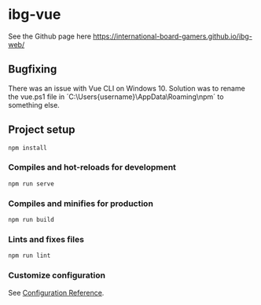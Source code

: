# ibg-vue

See the Github page here https://international-board-gamers.github.io/ibg-web/ 

## Bugfixing
There was an issue with Vue CLI on Windows 10. Solution was to rename the vue.ps1 file in ´C:\Users\{username}\AppData\Roaming\npm´ to something else.

## Project setup
```
npm install
```

### Compiles and hot-reloads for development
```
npm run serve
```

### Compiles and minifies for production
```
npm run build
```

### Lints and fixes files
```
npm run lint
```

### Customize configuration
See [Configuration Reference](https://cli.vuejs.org/config/).
